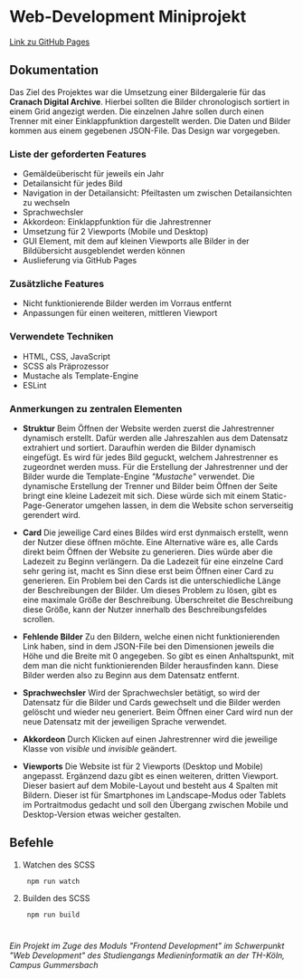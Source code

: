 # Web-Development Miniprojekt

[Link zu GitHub Pages](https://leo-3108.github.io/mi-webdev-fd-miniprojekt/)

## Dokumentation

Das Ziel des Projektes war die Umsetzung einer Bildergalerie für das **Cranach Digital Archive**.
Hierbei sollten die Bilder chronologisch sortiert in einem Grid angezigt werden. Die einzelnen Jahre sollen durch einen Trenner mit einer Einklappfunktion dargestellt werden. Die Daten und Bilder kommen aus einem gegebenen JSON-File. Das Design war vorgegeben.

### Liste der geforderten Features

 - Gemäldeüberischt für jeweils ein Jahr
 - Detailansicht für jedes Bild
 - Navigation in der Detailansicht: Pfeiltasten um zwischen Detailansichten zu wechseln
 - Sprachwechsler
 - Akkordeon: Einklappfunktion für die Jahrestrenner
 - Umsetzung für 2 Viewports (Mobile und Desktop)
 - GUI Element, mit dem auf kleinen Viewports alle Bilder in der Bildübersicht ausgeblendet werden können
 - Auslieferung via GitHub Pages

### Zusätzliche Features

- Nicht funktionierende Bilder werden im Vorraus entfernt
- Anpassungen für einen weiteren, mittleren Viewport

### Verwendete Techniken

 - HTML, CSS, JavaScript
 - SCSS als Präprozessor
 - Mustache als Template-Engine
 - ESLint

### Anmerkungen zu zentralen Elementen

 - **Struktur**
Beim Öffnen der Website werden zuerst die Jahrestrenner dynamisch erstellt. Dafür werden alle Jahreszahlen aus dem Datensatz extrahiert und sortiert.
Daraufhin werden die Bilder dynamisch eingefügt. Es wird für jedes Bild geguckt, welchem Jahrestrenner es zugeordnet werden muss.
Für die Erstellung der Jahrestrenner und der Bilder wurde die Template-Engine *"Mustache"* verwendet.
Die dynamische Erstellung der Trenner und Bilder beim Öffnen der Seite bringt eine kleine Ladezeit mit sich. Diese würde sich mit einem Static-Page-Generator umgehen lassen, in dem die Website schon serverseitig gerendert wird.

- **Card**
Die jeweilige Card eines Bildes wird erst dynmaisch erstellt, wenn der Nutzer diese öffnen möchte. Eine Alternative wäre es, alle Cards direkt beim Öffnen der Website zu generieren. Dies würde aber die Ladezeit zu Beginn verlängern. Da die Ladezeit für eine einzelne Card sehr gering ist, macht es Sinn diese erst beim Öffnen einer Card zu generieren.
Ein Problem bei den Cards ist die unterschiedliche Länge der Beschreibungen der Bilder. Um dieses Problem zu lösen, gibt es eine maximale Größe der Beschreibung. Überschreitet die Beschreibung diese Größe, kann der Nutzer innerhalb des Beschreibungsfeldes scrollen.

- **Fehlende Bilder**
Zu den Bildern, welche einen nicht funktionierenden Link haben, sind in dem JSON-File bei den Dimensionen jeweils die Höhe und die Breite mit 0 angegeben. So gibt es einen Anhaltspunkt, mit dem man die nicht funktionierenden Bilder herausfinden kann. Diese Bilder werden also zu Beginn aus dem Datensatz entfernt.

- **Sprachwechsler**
Wird der Sprachwechsler betätigt, so wird der Datensatz für die Bilder und Cards gewechselt und die Bilder werden gelöscht und wieder neu generiert. Beim Öffnen einer Card wird nun der neue Datensatz mit der jeweiligen Sprache verwendet.

- **Akkordeon**
Durch Klicken auf einen Jahrestrenner wird die jeweilige Klasse von *visible* und *invisible* geändert. 

- **Viewports**
Die Website ist für 2 Viewports (Desktop und Mobile) angepasst. Ergänzend dazu gibt es einen weiteren, dritten Viewport. Dieser basiert auf dem Mobile-Layout und besteht aus 4 Spalten mit Bildern. Dieser ist für Smartphones im Landscape-Modus oder Tablets im Portraitmodus gedacht und soll den Übergang zwischen Mobile und Desktop-Version etwas weicher gestalten.


## Befehle
1. Watchen des SCSS
		
		npm run watch

2. Builden des SCSS

		npm run build

#
*Ein Projekt im Zuge des Moduls "Frontend Development" im Schwerpunkt "Web Development" des Studiengangs Medieninformatik an der TH-Köln, Campus Gummersbach*
